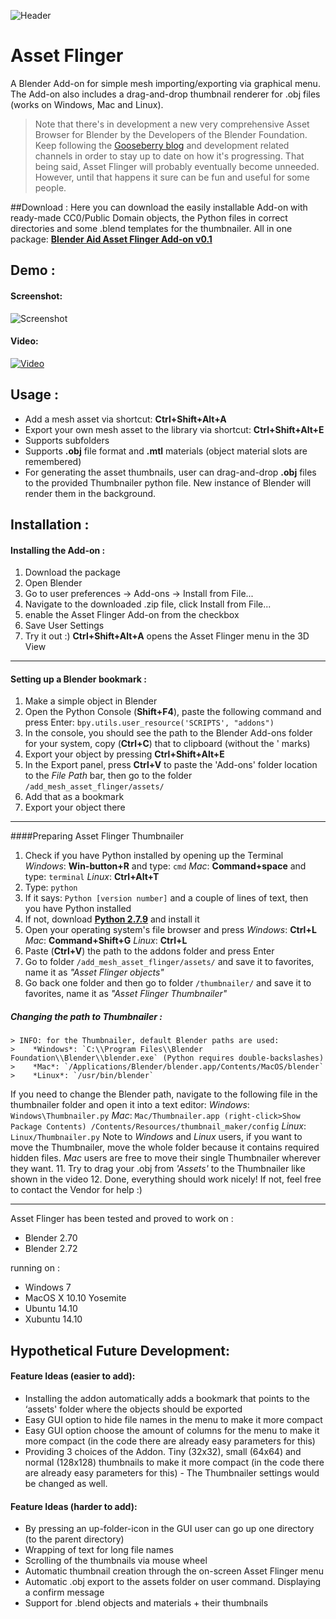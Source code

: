 ![Header](http://i.imgur.com/gp3BdlI.jpg)
# Asset Flinger
A Blender Add-on for simple mesh importing/exporting via graphical menu. 
The Add-on also includes a drag-and-drop thumbnail renderer for .obj files (works on Windows, Mac and Linux).

> Note that there's in development a new very comprehensive Asset Browser for Blender by the Developers of the Blender Foundation. Keep following the [Gooseberry blog](http://gooseberry.blender.org/) and development related channels in order to stay up to date on how it's progressing. That being said, Asset Flinger will probably eventually become unneeded. However, until that happens it sure can be fun and useful for some people.

##Download :
Here you can download the easily installable Add-on with ready-made CC0/Public Domain objects, the Python files in correct directories and some .blend templates for the thumbnailer. All in one package: **[Blender Aid Asset Flinger Add-on v0.1](http://files.manujarvinen.com/Blender_Aid/Blender_Aid_Asset_Flinger_Add-on_v0.1.zip)**

## Demo :

#### Screenshot:
![Screenshot](http://i.imgur.com/sjnjRNl.jpg)
#### Video:
<a href="http://www.the_youtube_link_when_finished" target="_blank">![Video](http://i.imgur.com/BwRkfsY.jpg)</a>

## Usage :

* Add a mesh asset via shortcut: **Ctrl+Shift+Alt+A**
* Export your own mesh asset to the library via shortcut: **Ctrl+Shift+Alt+E**
* Supports subfolders
* Supports **.obj** file format and **.mtl** materials (object material slots are remembered)
* For generating the asset thumbnails, user can drag-and-drop **.obj** files to the provided Thumbnailer python file. New instance of Blender will render them in the background.

## Installation :
#### Installing the Add-on :
1. Download the package
2. Open Blender
3. Go to user preferences -> Add-ons -> Install from File...
4. Navigate to the downloaded .zip file, click Install from File...
5. enable the Asset Flinger Add-on from the checkbox
6. Save User Settings
4. Try it out :) **Ctrl+Shift+Alt+A** opens the Asset Flinger menu in the 3D View

----------------------------------------------------------------------
#### Setting up a Blender bookmark :
1. Make a simple object in Blender
2. Open the Python Console (**Shift+F4**), paste the following command and press Enter: `bpy.utils.user_resource('SCRIPTS', "addons")`
3. In the console, you should see the path to the Blender Add-ons folder for your system, copy  (**Ctrl+C**) that to clipboard (without the ' marks)
4. Export your object by pressing **Ctrl+Shift+Alt+E**
5. In the Export panel, press **Ctrl+V** to paste the 'Add-ons' folder location to the *File Path* bar, then go to the folder `/add_mesh_asset_flinger/assets/`
5. Add that as a bookmark
6. Export your object there

----------------------------------------------------------------------
####Preparing Asset Flinger Thumbnailer
1. Check if you have Python installed by opening up the Terminal 
    *Windows*: **Win-button+R** and type: `cmd`
    *Mac*: **Command+space** and type: `terminal`
    *Linux*: **Ctrl+Alt+T**
2. Type: `python`
3. If it says: `Python [version number]` and a couple of lines of text, then you have Python installed
4. If not, download **[Python 2.7.9](http://www.python.org)** and install it
5. Open your operating system's file browser and press
    *Windows*: **Ctrl+L**
    *Mac*: **Command+Shift+G**
    *Linux*: **Ctrl+L**
6. Paste (**Ctrl+V**) the path to the addons folder and press Enter
7. Go to folder `/add_mesh_asset_flinger/assets/` and save it to favorites, name it as *"Asset Flinger objects"*
8. Go back one folder and then go to folder `/thumbnailer/` and save it to favorites, name it as *"Asset Flinger Thumbnailer"*


##### Changing the path to Thumbnailer :
    > INFO: for the Thumbnailer, default Blender paths are used:
    >    *Windows*: `C:\\Program Files\\Blender Foundation\\Blender\\blender.exe` (Python requires double-backslashes)
    >    *Mac*: `/Applications/Blender/blender.app/Contents/MacOS/blender`
    >    *Linux*: `/usr/bin/blender`
    
If you need to change the Blender path, navigate to the following file in the thumbnailer folder and open it into a text editor:
        *Windows*: `Windows\Thumbnailer.py`
        *Mac*: `Mac/Thumbnailer.app (right-click>Show Package Contents) /Contents/Resources/thumbnail_maker/config`
        *Linux*: `Linux/Thumbnailer.py`
    Note to *Windows* and *Linux* users, if you want to move the Thumbnailer, move the whole folder because it contains required hidden files. *Mac* users are free to move their single Thumbnailer wherever they want.
11. Try to drag your .obj from *'Assets'* to the Thumbnailer like shown in the video
12. Done, everything should work nicely! If not, feel free to contact the Vendor for help :)

----------------------------------------------------------------------
Asset Flinger has been tested and proved to work on :
* Blender 2.70
* Blender 2.72 

running on : 
* Windows 7
* MacOS X 10.10 Yosemite
* Ubuntu 14.10
* Xubuntu 14.10

## Hypothetical Future Development:

#### Feature Ideas (easier to add):
* Installing the addon automatically adds a bookmark that points to the ‘assets' folder where the objects should be exported
* Easy GUI option to hide file names in the menu to make it more compact
* Easy GUI option choose the amount of columns for the menu to make it more compact (in the code there are already easy parameters for this)
* Providing 3 choices of the Addon. Tiny (32x32), small (64x64) and normal (128x128) thumbnails to make it more compact (in the code there are already easy parameters for this) - The Thumbnailer settings would be changed as well.

#### Feature Ideas (harder to add):
* By pressing an up-folder-icon in the GUI user can go up one directory (to the parent directory)
* Wrapping of text for long file names
* Scrolling of the thumbnails via mouse wheel
* Automatic thumbnail creation through the on-screen Asset Flinger menu
* Automatic .obj export to the assets folder on user command. Displaying a confirm message
* Support for .blend objects and materials + their thumbnails


